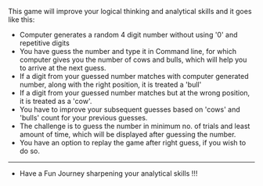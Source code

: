 This game will improve your logical thinking and analytical skills and it goes like this:

- Computer generates a random 4 digit number without using '0' and repetitive digits
- You have guess the number and type it in Command line, for which computer gives you the number of cows and bulls, which will help you to arrive at the next guess.
- If a digit from your guessed number matches with computer generated number, along with the right position, it is treated a 'bull'
- If a digit from your guessed number matches but at the wrong position, it is treated as a 'cow'.
- You have to improve your subsequent guesses based on 'cows' and 'bulls' count for your previous guesses.
- The challenge is to guess the number in minimum no. of trials and least amount of time, which will be displayed after guessing the number.
- You have an option to replay the game after right guess, if you wish to do so.

**********************************************************************************************************************************************************************

- Have a Fun Journey sharpening your analytical skills !!!

